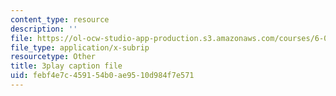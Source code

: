 ```yaml
---
content_type: resource
description: ''
file: https://ol-ocw-studio-app-production.s3.amazonaws.com/courses/6-033-computer-system-engineering-spring-2018/febf4e7c459154b0ae9510d984f7e571_r2_-2KW76ec.vtt
file_type: application/x-subrip
resourcetype: Other
title: 3play caption file
uid: febf4e7c-4591-54b0-ae95-10d984f7e571
---
```


